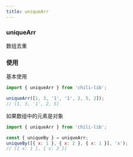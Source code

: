 ```yaml
---
title: uniqueArr
---
```


### uniqueArr

数组去重

### 使用

基本使用

```js
import { uniqueArr } from 'chili-lib';

uniqueArr([1, 3, '1', '1', 2, 5, 2]);
// [1, 3, '1', 2, 5]
```

如果数组中的元素是对象

```js
import { uniqueArr } from 'chili-lib';

const { uniqueBy } = uniqueArr;
uniqueBy([{ x: 1 }, { x: 2 }, { x: 1 }], 'x');
// [{ x: 1 }, { x: 2 }]
```
